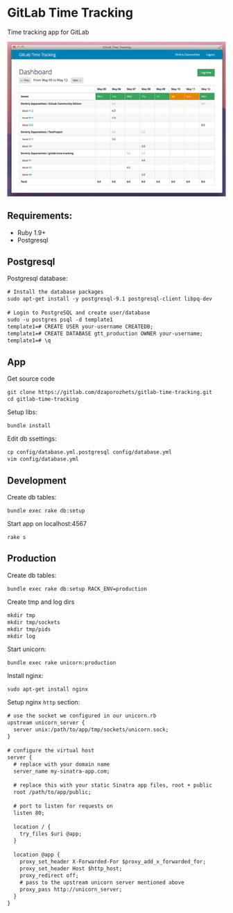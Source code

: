 # GitLab Time Tracking

Time tracking app for GitLab 

![Screenshot](screenshot.png)

## Requirements: 

* Ruby 1.9+
* Postgresql


## Postgresql

Postgresql database:

    # Install the database packages
    sudo apt-get install -y postgresql-9.1 postgresql-client libpq-dev

    # Login to PostgreSQL and create user/database
    sudo -u postgres psql -d template1
    template1=# CREATE USER your-username CREATEDB;
    template1=# CREATE DATABASE gtt_production OWNER your-username;
    template1=# \q


## App

Get source code

    git clone https://gitlab.com/dzaporozhets/gitlab-time-tracking.git
    cd gitlab-time-tracking  

Setup libs: 

    bundle install

Edit db ssettings:

    cp config/database.yml.postgresql config/database.yml
    vim config/database.yml


## Development

Create db tables:

    bundle exec rake db:setup

Start app on localhost:4567

    rake s


## Production 

Create db tables:

    bundle exec rake db:setup RACK_ENV=production

Create tmp and log dirs

    mkdir tmp
    mkdir tmp/sockets
    mkdir tmp/pids
    mkdir log

Start unicorn: 

    bundle exec rake unicorn:production

Install nginx:

    sudo apt-get install nginx

Setup nginx `http` section:

    # use the socket we configured in our unicorn.rb
    upstream unicorn_server {
      server unix:/path/to/app/tmp/sockets/unicorn.sock;
    }

    # configure the virtual host
    server {
      # replace with your domain name
      server_name my-sinatra-app.com;

      # replace this with your static Sinatra app files, root + public
      root /path/to/app/public;

      # port to listen for requests on
      listen 80;

      location / {
        try_files $uri @app;
      }

      location @app {
        proxy_set_header X-Forwarded-For $proxy_add_x_forwarded_for;
        proxy_set_header Host $http_host;
        proxy_redirect off;
        # pass to the upstream unicorn server mentioned above
        proxy_pass http://unicorn_server;
      }
    }